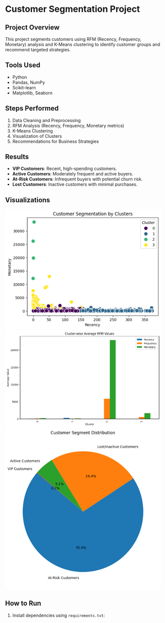 # Customer Segmentation Project

## Project Overview
This project segments customers using RFM (Recency, Frequency, Monetary) analysis and K-Means clustering to identify customer groups and recommend targeted strategies.

## Tools Used
- Python
- Pandas, NumPy
- Scikit-learn
- Matplotlib, Seaborn

## Steps Performed
1. Data Cleaning and Preprocessing
2. RFM Analysis (Recency, Frequency, Monetary metrics)
3. K-Means Clustering
4. Visualization of Clusters
5. Recommendations for Business Strategies

## Results
- **VIP Customers**: Recent, high-spending customers.
- **Active Customers**: Moderately frequent and active buyers.
- **At-Risk Customers**: Infrequent buyers with potential churn risk.
- **Lost Customers**: Inactive customers with minimal purchases.

## Visualizations
![Cluster Scatter Plot](visualizations/cluster_scatter.png)
![Cluster Bar Plot](visualizations/cluster_barplot.png)
![Cluster Pie Plot](visualizations/cluster_pie.png)

## How to Run
1. Install dependencies using `requirements.txt`: